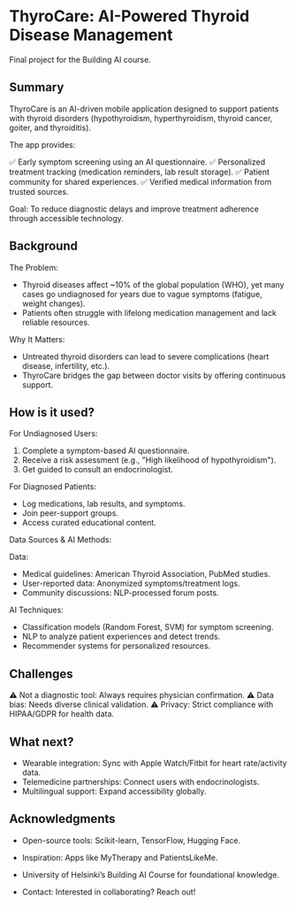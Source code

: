 # ThyroCare: AI-Powered Thyroid Disease Management

Final project for the Building AI course.

## Summary

ThyroCare is an AI-driven mobile application designed to support patients with thyroid disorders (hypothyroidism, hyperthyroidism, thyroid cancer, goiter, and thyroiditis). 

The app provides:

✅ Early symptom screening using an AI questionnaire.
✅ Personalized treatment tracking (medication reminders, lab result storage).
✅ Patient community for shared experiences.
✅ Verified medical information from trusted sources.

Goal: To reduce diagnostic delays and improve treatment adherence through accessible technology.

## Background

The Problem:

* Thyroid diseases affect ~10% of the global population (WHO), yet many cases go undiagnosed for years due to vague symptoms (fatigue, weight changes).
* Patients often struggle with lifelong medication management and lack reliable resources.

Why It Matters:

* Untreated thyroid disorders can lead to severe complications (heart disease, infertility, etc.).
* ThyroCare bridges the gap between doctor visits by offering continuous support.

## How is it used?

For Undiagnosed Users:

1. Complete a symptom-based AI questionnaire.
2. Receive a risk assessment (e.g., "High likelihood of hypothyroidism").
3. Get guided to consult an endocrinologist.

For Diagnosed Patients:

* Log medications, lab results, and symptoms.
* Join peer-support groups.
* Access curated educational content.

Data Sources & AI Methods:

Data: 

* Medical guidelines: American Thyroid Association, PubMed studies.
* User-reported data: Anonymized symptoms/treatment logs.
* Community discussions: NLP-processed forum posts.

AI Techniques:

* Classification models (Random Forest, SVM) for symptom screening.
* NLP to analyze patient experiences and detect trends.
* Recommender systems for personalized resources.

## Challenges

⚠️ Not a diagnostic tool: Always requires physician confirmation.
⚠️ Data bias: Needs diverse clinical validation.
⚠️ Privacy: Strict compliance with HIPAA/GDPR for health data.

## What next?

* Wearable integration: Sync with Apple Watch/Fitbit for heart rate/activity data.
* Telemedicine partnerships: Connect users with endocrinologists.
* Multilingual support: Expand accessibility globally.

## Acknowledgments

* Open-source tools: Scikit-learn, TensorFlow, Hugging Face. 
* Inspiration: Apps like MyTherapy and PatientsLikeMe.
* University of Helsinki’s Building AI Course for foundational knowledge.

* Contact: Interested in collaborating? Reach out!


